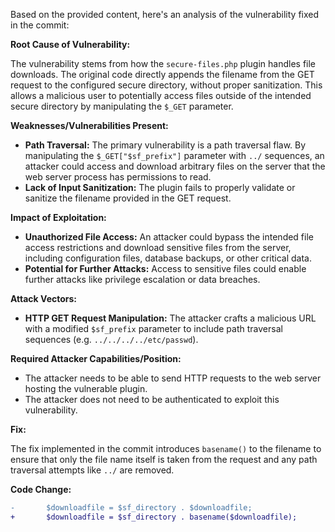Based on the provided content, here's an analysis of the vulnerability fixed in the commit:

**Root Cause of Vulnerability:**

The vulnerability stems from how the `secure-files.php` plugin handles file downloads. The original code directly appends the filename from the GET request to the configured secure directory, without proper sanitization. This allows a malicious user to potentially access files outside of the intended secure directory by manipulating the `$_GET` parameter.

**Weaknesses/Vulnerabilities Present:**

-   **Path Traversal:** The primary vulnerability is a path traversal flaw. By manipulating the `$_GET["$sf_prefix"]` parameter with `../` sequences, an attacker could access and download arbitrary files on the server that the web server process has permissions to read.
-   **Lack of Input Sanitization:** The plugin fails to properly validate or sanitize the filename provided in the GET request.

**Impact of Exploitation:**

-   **Unauthorized File Access:** An attacker could bypass the intended file access restrictions and download sensitive files from the server, including configuration files, database backups, or other critical data.
-   **Potential for Further Attacks:**  Access to sensitive files could enable further attacks like privilege escalation or data breaches.

**Attack Vectors:**

-   **HTTP GET Request Manipulation:** The attacker crafts a malicious URL with a modified `$sf_prefix` parameter to include path traversal sequences (e.g. `../../../../etc/passwd`).

**Required Attacker Capabilities/Position:**

-   The attacker needs to be able to send HTTP requests to the web server hosting the vulnerable plugin.
-   The attacker does not need to be authenticated to exploit this vulnerability.

**Fix:**

The fix implemented in the commit introduces `basename()` to the filename to ensure that only the file name itself is taken from the request and any path traversal attempts like `../` are removed.

**Code Change:**
```diff
-       $downloadfile = $sf_directory . $downloadfile;
+       $downloadfile = $sf_directory . basename($downloadfile);
```